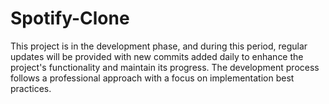# Spotify-Clone
This project is in the development phase, and during this period, regular updates will be provided with new commits added daily to enhance the project's functionality and maintain its progress. The development process follows a professional approach with a focus on implementation best practices.
